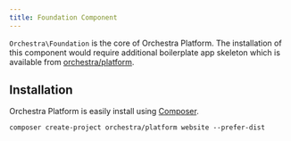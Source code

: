 ```yaml
---
title: Foundation Component
---
```


`Orchestra\Foundation` is the core of Orchestra Platform. The installation of this component would require additional boilerplate app skeleton which is available from [orchestra/platform](https://github.com/orchestral/platform).

## Installation

Orchestra Platform is easily install using [Composer](http://getcomposer.org).


	composer create-project orchestra/platform website --prefer-dist

